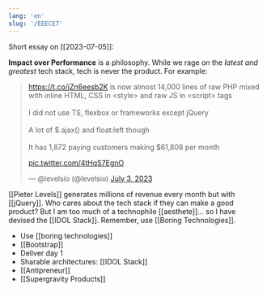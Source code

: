 ```yaml
---
lang: 'en'
slug: '/EEECE7'
---
```


Short essay on [[2023-07-05]]:

**Impact over Performance** is a philosophy. While we rage on the _latest and greatest_ tech stack, tech is never the product. For example:

<blockquote class="twitter-tweet">

<a href="https://t.co/jZn6eesb2K">https://t.co/jZn6eesb2K</a> is now almost 14,000 lines of raw PHP mixed with inline HTML, CSS in &lt;style&gt; and raw JS in &lt;script&gt; tags<br/><br/>I did not use TS, flexbox or frameworks except jQuery<br/><br/>A lot of \$.ajax() and float:left though<br/><br/>It has 1,872 paying customers making \$61,808 per month

<a href="https://t.co/4tHqS7EgnO">pic.twitter.com/4tHqS7EgnO</a>

&mdash; @levelsio (@levelsio) <a href="https://twitter.com/levelsio/status/1675829733668319233?ref_src=twsrc%5Etfw">July 3, 2023</a>

</blockquote>

[[Pieter Levels]] generates millions of revenue every month but with [[jQuery]]. Who cares about the tech stack if they can make a good product? But I am too much of a technophile [[aesthete]]... so I have devised the [[IDOL Stack]]. Remember, use [[Boring Technologies]].

- Use [[boring technologies]]
- [[Bootstrap]]
- Deliver day 1
- Sharable architectures: [[IDOL Stack]]
- [[Antipreneur]]
- [[Supergravity Products]]
